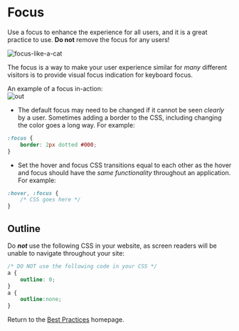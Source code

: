 # Focus

Use a focus to enhance the experience for all users, and it is a great practice to use. **Do not** remove the focus for any users!

![focus-like-a-cat](http://scienceinseconds.com/cmsFiles/pageImages/LolCatRenderer-20.jpg)

The focus is a way to make your user experience similar for *many* different visitors is to provide visual focus indication for keyboard focus.

An example of a focus in-action:  
![out](https://cloud.githubusercontent.com/assets/5023024/10264622/2a6861de-69d7-11e5-9e6d-b817d852ce2d.gif)

* The default focus may need to be changed if it cannot be seen *clearly* by a user. Sometimes adding a border to the CSS, including changing the color goes a long way. For example:  
```css
:focus {
	border: 2px dotted #000;
}
```
* Set the hover and focus CSS transitions equal to each other as the hover and focus should have the *same functionality* throughout an application. For example:
```css
:hover, :focus {
	/* CSS goes here */
}
```

## Outline
Do **_not_** use the following CSS in your website, as screen readers will be unable to navigate throughout your site:

```css
/* DO NOT use the following code in your CSS */
a {
	outline: 0;
}
a {
	outline:none;
}
```

Return to the [Best Practices](../BestPractices.md) homepage.
